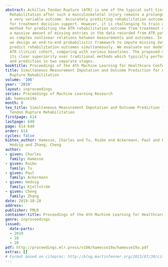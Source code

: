 ```yaml
---
abstract: Achilles Tendon Rupture (ATR) is one of the typical soft tissue injuries.
  Rehabilitation after such a musculoskeletal injury remains a prolonged process with
  a very variable outcome. Accurately predicting rehabilitation outcome is crucial
  for treatment decision support. However, it is challenging to train an automatic
  method for predicting the ATR rehabilitation outcome from treatment data, due to
  a massive amount of missing entries in the data recorded from ATR patients, as well
  as complex nonlinear relations between measurements and outcomes. In this work,
  we design an end-to-end probabilistic framework to impute missing data entries and
  predict rehabilitation outcomes simultaneously. We evaluate our model on a real-life
  ATR clinical cohort, comparing with various baselines. The proposed method demonstrates
  its clear superiority over traditional methods which typically perform imputation
  and prediction in two separate stages.
booktitle: Proceedings of the 4th Machine Learning for Healthcare Conference
title: Simultaneous Measurement Imputation and Outcome Prediction for Achilles Tendon
  Rupture Rehabilitation
volume: '106'
year: '2019'
layout: inproceedings
series: Proceedings of Machine Learning Research
id: hamesse19a
month: 0
tex_title: Simultaneous Measurement Imputation and Outcome Prediction for Achilles
  Tendon Rupture Rehabilitation
firstpage: 614
lastpage: 640
page: 614-640
order: 614
cycles: false
bibtex_author: Hamesse, Charles and Tu, Ruibo and Ackermann, Paul and Kjellstr{\"{o}}m,
  Hedvig and Zhang, Cheng
author:
- given: Charles
  family: Hamesse
- given: Ruibo
  family: Tu
- given: Paul
  family: Ackermann
- given: Hedvig
  family: Kjellström
- given: Cheng
  family: Zhang
date: 2019-10-28
address: 
publisher: PMLR
container-title: Proceedings of the 4th Machine Learning for Healthcare Conference
genre: inproceedings
issued:
  date-parts:
  - 2019
  - 10
  - 28
pdf: http://proceedings.mlr.press/v106/hamesse19a/hamesse19a.pdf
extras: []
# Format based on citeproc: http://blog.martinfenner.org/2013/07/30/citeproc-yaml-for-bibliographies/
---
```

